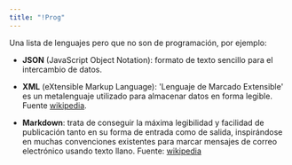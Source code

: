 ```yaml
---
title: "!Prog"
---
```


[1]: https://es.wikipedia.org/wiki/Extensible_Markup_Language
[2]: https://es.wikipedia.org/wiki/Markdown

Una lista de lenguajes pero que no son de programación, por ejemplo:

- **JSON** (JavaScript Object Notation): formato de texto sencillo para el
  intercambio de datos.

- **XML** (eXtensible Markup Language): 'Lenguaje de Marcado Extensible' es un
  metalenguaje utilizado para almacenar datos en forma legible. Fuente
  [wikipedia][1].

- **Markdown**: trata de conseguir la máxima legibilidad y facilidad de
  publicación tanto en su forma de entrada como de salida, inspirándose en
  muchas convenciones existentes para marcar mensajes de correo electrónico
  usando texto llano. Fuente: [wikipedia][2]

